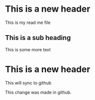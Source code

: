 # This is a new header

This is my read me file

## This is a sub heading

This is some more text

# This is a new header

This will sync to github

This change was made in github.
